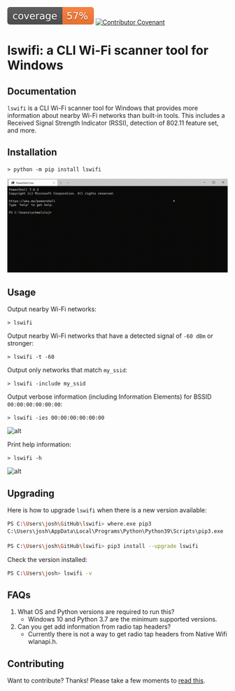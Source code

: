 ![coverage-badge](https://github.com/joshschmelzle/lswifi/blob/main/coverage.svg) [![Contributor Covenant](https://img.shields.io/badge/Contributor%20Covenant-v2.0%20adopted-ff69b4.svg)](https://github.com/joshschmelzle/lswifi/blob/main/CODE_OF_CONDUCT.md)

lswifi: a CLI Wi-Fi scanner tool for Windows
===============================================

Documentation
-------------

`lswifi` is a CLI Wi-Fi scanner tool for Windows that provides more information about nearby Wi-Fi networks than built-in tools. This includes a Received Signal Strength Indicator (RSSI), detection of 802.11 feature set, and more.

Installation
------------

``` {.sourceCode .bash}
> python -m pip install lswifi
```

![alt](https://github.com/joshschmelzle/lswifi/blob/main/docs/31Pu7mCVFR.gif "animation showing install of lswifi")

Usage
-----

Output nearby Wi-Fi networks:

``` {.sourceCode .bash}
> lswifi
```

Output nearby Wi-Fi networks that have a detected signal of `-60 dBm` or stronger:

``` {.sourceCode .bash}
> lswifi -t -60
```

Output only networks that match `my_ssid`:

``` {.sourceCode .bash}
> lswifi -include my_ssid
```

Output verbose information (including Information Elements) for BSSID `00:00:00:00:00:00`:

``` {.sourceCode .bash}
> lswifi -ies 00:00:00:00:00:00
```

![alt](https://github.com/joshschmelzle/lswifi/blob/main/docs/Wtj6xTEisE.gif "animation showing printing verbose information for a particular BSSID")

Print help information:

``` {.sourceCode .bash}
> lswifi -h
```

![alt](https://github.com/joshschmelzle/lswifi/blob/main/docs/BCKaCek52E.gif "animation showing printing help for lswifi")

Upgrading
---------

Here is how to upgrade `lswifi` when there is a new version available:

```bash
PS C:\Users\josh\GitHub\lswifi> where.exe pip3
C:\Users\josh\AppData\Local\Programs\Python\Python39\Scripts\pip3.exe

PS C:\Users\josh\GitHub\lswifi> pip3 install --upgrade lswifi
```

Check the version installed:

```bash
PS C:\Users\josh> lswifi -v
```

FAQs
----

1. What OS and Python versions are required to run this?
    - Windows 10 and Python 3.7 are the minimum supported versions.
2. Can you get add information from radio tap headers?
    - Currently there is not a way to get radio tap headers from Native Wifi wlanapi.h.

Contributing
------------

Want to contribute? Thanks! Please take a few moments to [read this](https://github.com/joshschmelzle/lswifi/blob/main/CONTRIBUTING.md).
